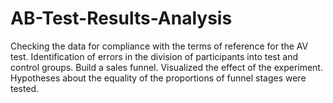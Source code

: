 # AB-Test-Results-Analysis
Checking the data for compliance with the terms of reference for the AV test. Identification of errors in the division of participants into test and control groups. Build a sales funnel. Visualized the effect of the experiment. Hypotheses about the equality of the proportions of funnel stages were tested.
